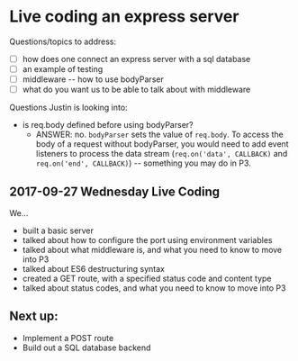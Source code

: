 # Live coding an express server

Questions/topics to address:
- [ ] how does one connect an express server with a sql database
- [ ] an example of testing
- [ ] middleware -- how to use bodyParser
- [ ] what do you want us to be able to talk about with middleware

Questions Justin is looking into:
- is req.body defined before using bodyParser?
  - ANSWER: no. `bodyParser` sets the value of `req.body`. To access the body of a request without bodyParser, you would need to add event listeners to process the data stream (`req.on('data', CALLBACK)` and `req.on('end', CALLBACK)`) -- something you may do in P3.


## 2017-09-27 Wednesday Live Coding

We...
- built a basic server
- talked about how to configure the port using environment variables
- talked about what middleware is, and what you need to know to move into P3
- talked about ES6 destructuring syntax
- created a GET route, with a specified status code and content type
- talked about status codes, and what you need to know to move into P3

## Next up:

- Implement a POST route
- Build out a SQL database backend
